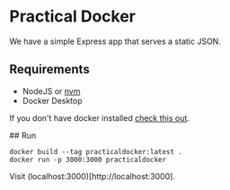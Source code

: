 # Practical Docker

We have a simple Express app that serves a static JSON.

## Requirements

- NodeJS or [nvm](https://nvm.sh)
- Docker Desktop

If you don't have docker installed [check this out](https://docs.docker.com/docker-for-mac/install/).

## Run

```
docker build --tag practicaldocker:latest .
docker run -p 3000:3000 practicaldocker
```

Visit (localhost:3000)[http://localhost:3000].
